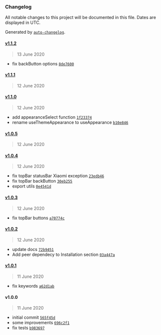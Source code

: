### Changelog

All notable changes to this project will be documented in this file. Dates are displayed in UTC.

Generated by [`auto-changelog`](https://github.com/CookPete/auto-changelog).

#### [v1.1.2](https://github.com/busfor/react-native-navigation-appearance/compare/v1.1.1...v1.1.2)

> 13 June 2020

- fix backButton options [`8de7600`](https://github.com/busfor/react-native-navigation-appearance/commit/8de760082950f9d445e6c84c7e7e71fdf7b53f60)

#### [v1.1.1](https://github.com/busfor/react-native-navigation-appearance/compare/v1.1.0...v1.1.1)

> 12 June 2020

#### [v1.1.0](https://github.com/busfor/react-native-navigation-appearance/compare/v1.0.5...v1.1.0)

> 12 June 2020

- add appearanceSelect function [`1f23374`](https://github.com/busfor/react-native-navigation-appearance/commit/1f23374d5397457a56df01b3a149d90150d51579)
- rename useThemeAppearance to useAppearance [`b10e846`](https://github.com/busfor/react-native-navigation-appearance/commit/b10e8469ef7a5b585f4cc8eca2fb0b3ba8336284)

#### [v1.0.5](https://github.com/busfor/react-native-navigation-appearance/compare/v1.0.4...v1.0.5)

> 12 June 2020

#### [v1.0.4](https://github.com/busfor/react-native-navigation-appearance/compare/v1.0.3...v1.0.4)

> 12 June 2020

- fix topBar statusBar Xiaomi exception [`23edb46`](https://github.com/busfor/react-native-navigation-appearance/commit/23edb46915fa14ce1b9ccc1686a73963f1bf2515)
- fix topBar backButton [`30eb255`](https://github.com/busfor/react-native-navigation-appearance/commit/30eb255d772cae693124a8bf38024dd046d25c1e)
- export utils [`0e4541d`](https://github.com/busfor/react-native-navigation-appearance/commit/0e4541d120f184d078342e5e238a9443f93b0da8)

#### [v1.0.3](https://github.com/busfor/react-native-navigation-appearance/compare/v1.0.2...v1.0.3)

> 12 June 2020

- fix topBar buttons [`a70774c`](https://github.com/busfor/react-native-navigation-appearance/commit/a70774cc45f8e597cd3540e2de0ba07bb78f3615)

#### [v1.0.2](https://github.com/busfor/react-native-navigation-appearance/compare/v1.0.1...v1.0.2)

> 12 June 2020

- update docs [`72b9451`](https://github.com/busfor/react-native-navigation-appearance/commit/72b9451ebe27f15592dc89662c2287ce768f8c2f)
- Add peer dependecy to Installation section [`03a447a`](https://github.com/busfor/react-native-navigation-appearance/commit/03a447a9e0a8c2e71bab9a6ac1aa01f6e75cf375)

#### [v1.0.1](https://github.com/busfor/react-native-navigation-appearance/compare/v1.0.0...v1.0.1)

> 11 June 2020

- fix keywords [`a62d1ab`](https://github.com/busfor/react-native-navigation-appearance/commit/a62d1abd1a5c6010203cdaa7e385127bbecced68)

#### v1.0.0

> 11 June 2020

- initial commit [`565f45d`](https://github.com/busfor/react-native-navigation-appearance/commit/565f45d665e596b8a281509cbd019f447ec86976)
- some improvements [`696c2f1`](https://github.com/busfor/react-native-navigation-appearance/commit/696c2f153a5ccced820ac209408a88094a359795)
- fix tests [`b983697`](https://github.com/busfor/react-native-navigation-appearance/commit/b9836974439fcd23ea5ffc2aa8019ac41dcdac9c)
